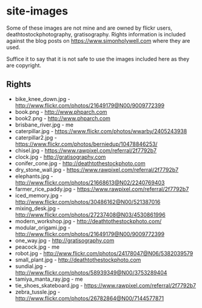 # site-images

Some of these images are not mine and are owned by flickr users, 
deathtostockphotography, gratisography. Rights information is included
against the blog posts on https://www.simonholywell.com where they
are used.

Suffice it to say that it is not safe to use the images included here
as they are copyright.


## Rights

* bike_knee_down.jpg - http://www.flickr.com/photos/21649179@N00/9009772399
* book.png - http://www.phparch.com
* book2.png - http://www.phparch.com
* brisbane_river.jpg - me
* caterpillar.jpg - https://www.flickr.com/photos/wwarby/2405243938
* caterpillar2.jpg - https://www.flickr.com/photos/berniedup/10478846253/
* chisel.jpg - https://www.rawpixel.com/referral/2f7792b7
* clock.jpg - http://gratisography.com
* conifer_cone.jpg - http://deathtothestockphoto.com
* dry_stone_wall.jpg - https://www.rawpixel.com/referral/2f7792b7
* elephants.jpg - http://www.flickr.com/photos/21668613@N02/2240769403
* farmer_rice_paddy.jpg - https://www.rawpixel.com/referral/2f7792b7
* iced_memory.jpg - http://www.flickr.com/photos/30486162@N00/521387016
* mixing_desk.jpg - http://www.flickr.com/photos/27237408@N03/4530861996
* modern_workshop.jpg - http://deathtothestockphoto.com/
* modular_origami.jpg - http://www.flickr.com/photos/21649179@N00/9009772399
* one_way.jpg - http://gratisography.com
* peacock.jpg - me
* robot.jpg - http://www.flickr.com/photos/24178047@N06/5382039579
* small_plant.jpg - http://deathtothestockphoto.com
* sundial.jpg - http://www.flickr.com/photos/58939349@N00/3753289404
* tamiya_manta_ray.jpg - me
* tie_shoes_skateboard.jpg - https://www.rawpixel.com/referral/2f7792b7
* zebra_tussle.jpg - http://www.flickr.com/photos/26782864@N00/7144577871

